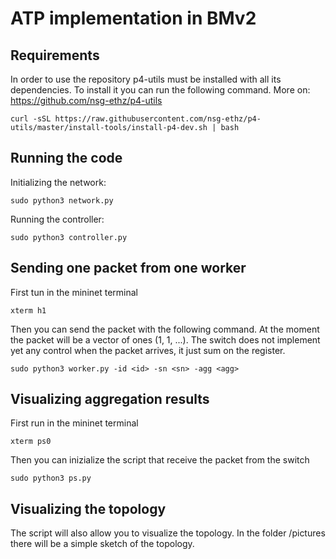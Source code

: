 # ATP implementation in BMv2

## Requirements
In order to use the repository p4-utils must be installed with all its dependencies. To install it you can run the following command. More on: https://github.com/nsg-ethz/p4-utils
```
curl -sSL https://raw.githubusercontent.com/nsg-ethz/p4-utils/master/install-tools/install-p4-dev.sh | bash
```
## Running the code
Initializing the network: 
```
sudo python3 network.py
```
Running the controller: 
```
sudo python3 controller.py
```
## Sending one packet from one worker
First tun in the mininet terminal 
```
xterm h1
```
Then you can send the packet with the following command. At the moment the packet will be a vector of ones (1, 1, ...). The switch does not implement yet any control when the packet arrives, it just sum on the register. 
```
sudo python3 worker.py -id <id> -sn <sn> -agg <agg>
```
## Visualizing aggregation results
First run in the mininet terminal 
```
xterm ps0 
```
Then you can inizialize the script that receive the packet from the switch
```
sudo python3 ps.py
```
## Visualizing the topology
The script will also allow you to visualize the topology. In the folder /pictures there will be a simple sketch of the topology. 
